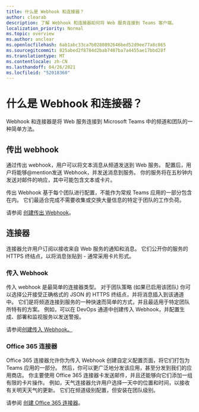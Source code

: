 ```yaml
---
title: 什么是 Webhook 和连接器？
author: clearab
description: 了解 Webhook 和连接器如何将 Web 服务连接到 Teams 客户端。
localization_priority: Normal
ms.topic: overview
ms.author: anclear
ms.openlocfilehash: 6ab1abc33ca7b0280892646bed52d9ee77a8c865
ms.sourcegitcommit: 825abed2f8784d2bab7407ba7a4455ae17bbd28f
ms.translationtype: MT
ms.contentlocale: zh-CN
ms.lasthandoff: 04/26/2021
ms.locfileid: "52018360"
---
```

# <a name="what-are-webhooks-and-connectors"></a>什么是 Webhook 和连接器？

Webhook 和连接器是将 Web 服务连接到 Microsoft Teams 中的频道和团队的一种简单方法。 

## <a name="outgoing-webhooks"></a>传出 webhook

通过传出 webhook，用户可以将文本消息从频道发送到 Web 服务。 配置后，用户将能够@mention发送 Webhook，并发送消息到服务。 你的服务将在五秒钟内发送对邮件的响应，其中可能包含文本或卡片。

传出 Webhook 基于每个团队进行配置，不能作为常规 Teams 应用的一部分包含在内。 它们最适合完成不需要收集或交换大量信息的特定于团队的工作负荷。

请参阅 [创建传出 Webhook](~/webhooks-and-connectors/how-to/add-outgoing-webhook.md)。

## <a name="connectors"></a>连接器

连接器允许用户订阅以接收来自 Web 服务的通知和消息。 它们公开你的服务的 HTTPS 终结点，以将消息张贴到 - 通常采用卡片形式。

### <a name="incoming-webhooks"></a>传入 Webhook

传入 webhook 是最简单的连接器类型。 对于团队策略 (如果已启用该团队) 你可以选择公开接受正确格式的 JSON 的 HTTPS 终结点，并将消息插入到该通道中。 它们是将频道连接到服务的一种快速而简单的方式，并且最适用于特定团队所特有的方案。 例如，可以在 DevOps 通道中创建传入 Webhook，并配置生成、部署和监视服务以发送警报。

请参阅[创建传入 Webhook。](~/webhooks-and-connectors/how-to/add-incoming-webhook.md)

### <a name="office-365-connectors"></a>Office 365 连接器

Office 365 连接器允许你为传入 Webhook 创建自定义配置页面，将它们打包为 Teams 应用的一部分。 然后，你可以更广泛地分发该应用，甚至分发到我们的应用商店。 你主要使用 Office 365 连接器卡发送邮件，并且还能够向它们添加一组有限的卡片操作。 例如，天气连接器允许用户选择一天中的位置和时间，以接收有关明天天气的更新。 它们在频道级别配置，但安装在团队级别。

请参阅 [创建 Office 365 连接器](~/webhooks-and-connectors/how-to/connectors-creating.md)。
